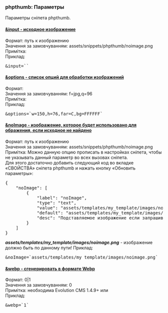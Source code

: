 

<meta http-equiv="Content-Type" content="text/html; charset=utf-8">
<h3>phpthumb: Параметры </h3> 
Параметры сніпета phpthumb.	
<br>
<div class="panel-group accordion">
<div class="panel panel-default">
<div class="panel-heading">
<h4 class="panel-title"><a id="1591"></a><a class="accordion-toggle collapsed" data-toggle="collapse" data-parent="#accordion" href="#collapse1591"><span class="text-bold">&input</span> - исходное изображение</a></h4>
</div>
<div id="collapse1591" class="panel-collapse collapse">
<div class="panel-body">
<span class="text-bold">Формат:</span> путь к изображению<br>
<span class="text-bold">Значення за замовчуванням:</span> assets/snippets/phpthumb/noimage.png<br>
<span class="text-bold">Примітка:</span> <br>
<span class="text-bold">Приклад:</span>
<pre class="brush: html;">&input=``</pre>
</div>
</div>
</div>

<div class="panel panel-default">
<div class="panel-heading">
<h4 class="panel-title"><a id="1592"></a><a class="accordion-toggle collapsed" data-toggle="collapse" data-parent="#accordion" href="#collapse1592"><span class="text-bold">&options</span> - список опций для обработки изображений</a></h4>
</div>
<div id="collapse1592" class="panel-collapse collapse">
<div class="panel-body">
<span class="text-bold">Формат:</span> <br>
<span class="text-bold">Значення за замовчуванням:</span> f=jpg,q=96<br>
<span class="text-bold">Примітка:</span> <br>
<span class="text-bold">Приклад:</span>
<pre class="brush: html;">&options=`w=150,h=76,far=C,bg=FFFFFF`</pre>
</div>
</div>
</div>


<div class="panel panel-default">
<div class="panel-heading">
<h4 class="panel-title"><a id="1593"></a><a class="accordion-toggle collapsed" data-toggle="collapse" data-parent="#accordion" href="#collapse1593"><span class="text-bold">&noImage</span> - изображение, которое будет использовано для ображения, если исходное не найдено</a></h4>
</div>
<div id="collapse1593" class="panel-collapse collapse">
<div class="panel-body">
<span class="text-bold">Формат:</span> путь к изображению<br>
<span class="text-bold">Значення за замовчуванням:</span> assets/snippets/phpthumb/noimage.png<br>
<span class="text-bold">Примітка:</span>  Можно данную опцию прописать в настройках сніпета, чтобы не указывать данный параметр во всех вызовах сніпета.<br>Для этого достаточно добавить следующий код во вкладке «СВОЙСТВА» сніпета phpthumb и нажать кнопку «Обновить параметры»:<br>
<pre class="brush: html;">
{
	"noImage": [
		{
			"label": "noImage",
			"type": "text",
			"value": "assets/templates/my_template/images/noimage.png",
			"default": "assets/templates/my_template/images/noimage.png",
			"desc": "Подставляемое изображение если запрашиваемое не существует"
		}
	]
}
</pre>
<span><b><em>assets/templates/my_template/images/noimage.png</em></b> - изображение должно быть по данному пути!</span>
<span class="text-bold">Приклад:</span>
<pre class="brush: html;">&noImage=`assets/templates/my_template/images/noimage.png`</pre>
</div>
</div>
</div>


<div class="panel panel-default">
    <div class="panel-heading">
        <h4 class="panel-title"><a id="1594"></a><a class="accordion-toggle collapsed" data-toggle="collapse"
                data-parent="#accordion" href="#collapse1594"><span class="text-bold">&webp</span> - сгенерировать в
                формате Webp</a></h4>
    </div>
    <div id="collapse1594" class="panel-collapse collapse">
        <div class="panel-body">
            <span class="text-bold">Формат: 0|1</span> <br>
            <span class="text-bold">Значення за замовчуванням:</span> 0<br>
            <span class="text-bold">Примітка: необходима Evolution CMS 1.4.9+ или </span> <br>
            <span class="text-bold">Приклад:</span>
            <pre class="brush: html;">&webp=`1`</pre>
        </div>
    </div>
</div>


</div>
